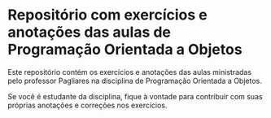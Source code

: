 <!DOCTYPE html>
<html>
<head>
    <meta charset="UTF-8">
    <title>Repositório de Programação Orientada a Objetos</title>
</head>
<body>
    <h1>Repositório com exercícios e anotações das aulas de Programação Orientada a Objetos</h1>
    <p>Este repositório contém os exercícios e anotações das aulas ministradas pelo professor Pagliares na disciplina de Programação Orientada a Objetos.</p>
    <p>Se você é estudante da disciplina, fique à vontade para contribuir com suas próprias anotações e correções nos exercícios.</p>
</body>
</html>
